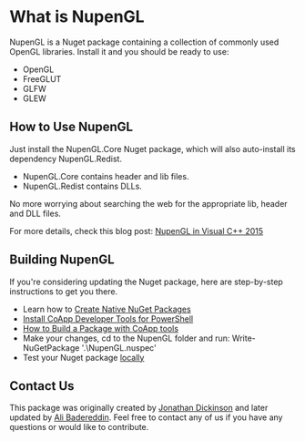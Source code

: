 # What is NupenGL

NupenGL is a Nuget package containing a collection of commonly used OpenGL libraries. Install it and you should be ready to use:

* OpenGL
* FreeGLUT
* GLFW
* GLEW

## How to Use NupenGL

Just install the NupenGL.Core Nuget package, which will also auto-install its dependency NupenGL.Redist.

* NupenGL.Core contains header and lib files.
* NupenGL.Redist contains DLLs.

No more worrying about searching the web for the appropriate lib, header and DLL files.

For more details, check this blog post: [NupenGL in Visual C++ 2015](http://mycodelog.com/2015/10/08/opengl-freeglut-in-visual-studio-2015/)

## Building NupenGL

If you're considering updating the Nuget package, here are step-by-step instructions to get you there.

* Learn how to [Create Native NuGet Packages](http://blogs.techsmith.com/inside-techsmith/nuget-packages-3/)
* [Install CoApp Developer Tools for PowerShell](http://coapp.org/tutorials/installation.html)
* [How to Build a Package with CoApp tools](http://coapp.org/tutorials/building-a-package.html)
* Make your changes, cd to the NupenGL folder and run: Write-NuGetPackage '.\NupenGL.nuspec'
* Test your Nuget package [locally](http://docs.nuget.org/create/hosting-your-own-nuget-feeds)

## Contact Us

This package was originally created by [Jonathan Dickinson](https://github.com/jcdickinson) and later updated by [Ali Badereddin](https://github.com/alibad). Feel free to contact any of us if you have any questions or would like to contribute.



